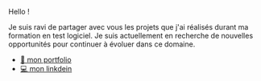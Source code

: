 Hello !

Je suis ravi de partager avec vous les projets que j'ai réalisés durant ma formation en test logiciel. Je suis actuellement en recherche de nouvelles opportunités pour continuer à évoluer dans ce domaine.

+ [ 💼 mon portfolio  ]( https://esmailhaidari24.github.io/portfolio/)
+ [ 💻 mon linkdein ](https://www.linkedin.com/in/esmail-haidari-31483b16a/)


